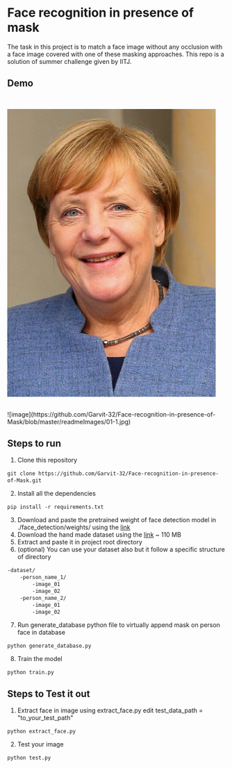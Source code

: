 # Face recognition in presence of mask

The task in this project is to match a face image without any occlusion with a face image covered with one of these masking approaches. This repo is a solution of summer challenge given by IITJ.

## Demo 

<code>
<p><img src="https://github.com/Garvit-32/Face-recognition-in-presence-of-Mask/blob/master/readmeImages/01-1.jpg" alt="01-1"/></p>
</code>
![image](https://github.com/Garvit-32/Face-recognition-in-presence-of-Mask/blob/master/readmeImages/01-1.jpg)

## Steps to run 
 1. Clone this repository
 ```
 git clone https://github.com/Garvit-32/Face-recognition-in-presence-of-Mask.git
 ``` 
 2. Install all the dependencies
```
pip install -r requirements.txt
```

 3. Download and paste the pretrained weight of face detection model in ./face_detection/weights/
using the [link](https://drive.google.com/file/d/1WeXlNYsM6dMP3xQQELI-4gxhwKUQxc3-/view)
 4. Download the hand made dataset using the [link](https://drive.google.com/file/d/0B-KJCaaF7elleG1RbzVPZWV4Tlk/view)  ~ 110 MB
 5. Extract and paste it in project root directory
 6. (optional) You can use your dataset also but it follow a specific structure of directory
```
-dataset/
	-person_name_1/
		-image_01
		-image_02
	-person_name_2/
		-image_01
		-image_02
```
 7. Run generate_database python file to virtually append mask on person face in database
```
python generate_database.py
```
 8. Train the model
```
python train.py
```

## Steps to Test it out

 1. Extract face in image using extract_face.py 
 edit test_data_path = "to_your_test_path"
 ```
 python extract_face.py
 ```
 2. Test your image
 ```
 python test.py
 ```

